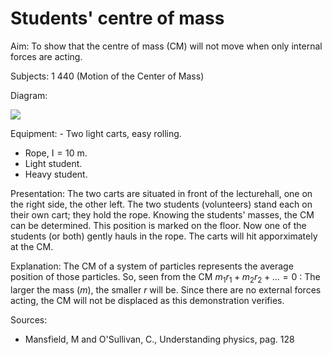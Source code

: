 # Students' centre of mass 

Aim: To show that the centre of mass (CM) will not move when only internal forces are acting.

Subjects: 1 440 (Motion of the Center of Mass)

Diagram:

![](https://cdn.mathpix.com/cropped/2024_06_24_fea502ae0b4c3a3c6fe9g-1.jpg?height=366&width=1185&top_left_y=392&top_left_x=573)

Equipment: - Two light carts, easy rolling.

- Rope, $\mathrm{I}=10 \mathrm{~m}$.
- Light student.
- Heavy student.

Presentation: The two carts are situated in front of the lecturehall, one on the right side, the other left. The two students (volunteers) stand each on their own cart; they hold the rope. Knowing the students' masses, the CM can be determined. This position is marked on the floor. Now one of the students (or both) gently hauls in the rope. The carts will hit apporximately at the CM.

Explanation: The CM of a system of particles represents the average position of those particles. So, seen from the CM $m_{1} r_{1}+m_{2} r_{2}+\ldots=0$ : The larger the mass $(m)$, the smaller $r$ will be. Since there are no external forces acting, the CM will not be displaced as this demonstration verifies.

Sources:

- Mansfield, M and O'Sullivan, C., Understanding physics, pag. 128

